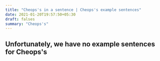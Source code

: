 ```yaml
---
title: "Cheops's in a sentence | Cheops's example sentences"
date: 2021-01-20T19:57:50+05:30
draft: falses
summary: "Cheops's"
---
```

## Unfortunately, we have no example sentences for Cheops's                 
